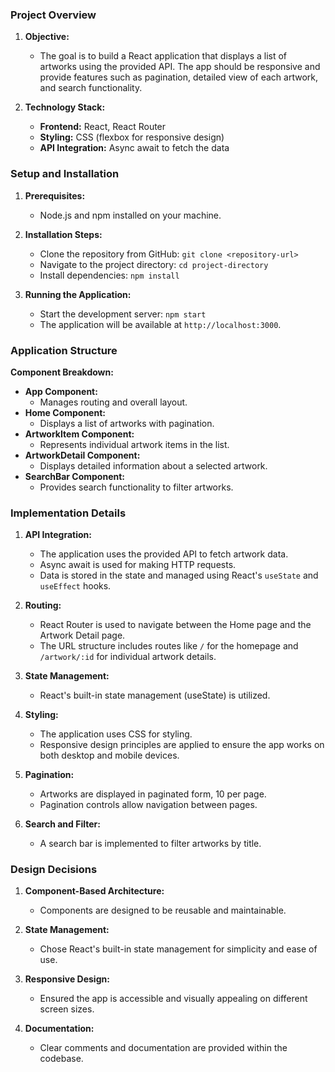 ### Project Overview

1. **Objective:**

   - The goal is to build a React application that displays a list of artworks using the provided API. The app should be responsive and provide features such as pagination, detailed view of each artwork, and search functionality.

2. **Technology Stack:**
   - **Frontend:** React, React Router
   - **Styling:** CSS (flexbox for responsive design)
   - **API Integration:** Async await to fetch the data

### Setup and Installation

1. **Prerequisites:**

   - Node.js and npm installed on your machine.

2. **Installation Steps:**

   - Clone the repository from GitHub: `git clone <repository-url>`
   - Navigate to the project directory: `cd project-directory`
   - Install dependencies: `npm install`

3. **Running the Application:**
   - Start the development server: `npm start`
   - The application will be available at `http://localhost:3000`.

### Application Structure

**Component Breakdown:**

- **App Component:**
  - Manages routing and overall layout.
- **Home Component:**
  - Displays a list of artworks with pagination.
- **ArtworkItem Component:**
  - Represents individual artwork items in the list.
- **ArtworkDetail Component:**
  - Displays detailed information about a selected artwork.
- **SearchBar Component:**
  - Provides search functionality to filter artworks.

### Implementation Details

1. **API Integration:**

   - The application uses the provided API to fetch artwork data.
   - Async await is used for making HTTP requests.
   - Data is stored in the state and managed using React's `useState` and `useEffect` hooks.

2. **Routing:**

   - React Router is used to navigate between the Home page and the Artwork Detail page.
   - The URL structure includes routes like `/` for the homepage and `/artwork/:id` for individual artwork details.

3. **State Management:**

   - React's built-in state management (useState) is utilized.

4. **Styling:**

   - The application uses CSS for styling.
   - Responsive design principles are applied to ensure the app works on both desktop and mobile devices.

5. **Pagination:**

   - Artworks are displayed in paginated form, 10 per page.
   - Pagination controls allow navigation between pages.

6. **Search and Filter:**

   - A search bar is implemented to filter artworks by title.

### Design Decisions

1. **Component-Based Architecture:**

   - Components are designed to be reusable and maintainable.

2. **State Management:**

   - Chose React's built-in state management for simplicity and ease of use.

3. **Responsive Design:**

   - Ensured the app is accessible and visually appealing on different screen sizes.

4. **Documentation:**
   - Clear comments and documentation are provided within the codebase.
